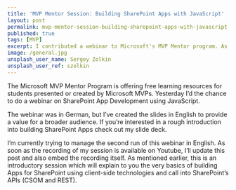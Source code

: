 ```yaml
---
title: 'MVP Mentor Session: Building SharePoint Apps with JavaScript'
layout: post
permalink: mvp-mentor-session-building-sharepoint-apps-with-javascript
published: true
tags: [MVP]
excerpt: I contributed a webinar to Microsoft's MVP Mentor program. As mentors, we provide free coaching for students on different tech topics.
image: /general.jpg
unsplash_user_name: Sergey Zolkin
unsplash_user_ref: szolkin
---
```



The Microsoft MVP Mentor Program is offering free learning resources for students presented or created by Microsoft MVPs. Yesterday I’d the chance to do a webinar on SharePoint App Development using JavaScript.

The webinar was in German, but I’ve created the slides in English to provide a value for a broader audience. If you’re interested in a rough introduction into building SharePoint Apps check out my slide deck.

I’m currently trying to manage the second run of this webinar in English. As soon as the recording of my session is available on Youtube, I’ll update this post and also embed the recording itself. As mentioned earlier, this is an introductory session which will explain to you the very basics of building Apps for SharePoint using client-side technologies and call into SharePoint’s APIs (CSOM and REST).
